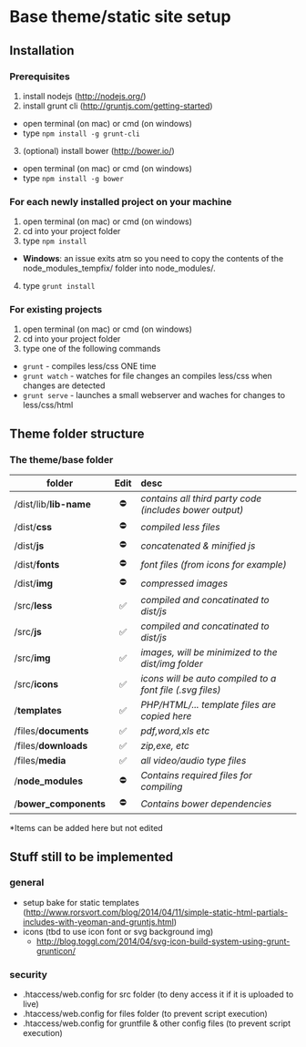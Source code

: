 # Base theme/static site setup

## Installation
### Prerequisites

1. install nodejs (http://nodejs.org/)
2. install grunt cli (http://gruntjs.com/getting-started)
  - open terminal (on mac) or cmd (on windows)
  - type `npm install -g grunt-cli`
3. (optional) install bower (http://bower.io/)
  - open terminal (on mac) or cmd (on windows)
  - type `npm install -g bower`

### For each newly installed project on your machine
1. open terminal (on mac) or cmd (on windows)
2. cd into your project folder
3. type `npm install`
  - **Windows**: an issue exits atm so you need to copy the contents of the node_modules_tempfix/ folder into node_modules/.
4. type `grunt install`

### For existing projects
1. open terminal (on mac) or cmd (on windows)
2. cd into your project folder
3. type one of the following commands
  - `grunt` - compiles less/css ONE time
  - `grunt watch` - watches for file changes an compiles less/css when changes are detected
  - `grunt serve` - launches a small webserver and waches for changes to less/css/html


## Theme folder structure

### The theme/base folder
| folder                        |Edit |desc|
| ----------------------------- |:---:|:-------------  |
|  /dist/lib/**lib-name**       | :no_entry:  |  *contains all third party code (includes bower output)* |
|  /dist/**css**                | :no_entry:  |  *compiled less files* |
|  /dist/**js**                 | :no_entry:  |  *concatenated & minified js* |
|  /dist/**fonts**              | :no_entry:  |  *font files (from icons for example)* |
|  /dist/**img**                | :no_entry:  |  *compressed images* |
|  /src/**less**                | :white_check_mark:  |  *compiled and concatinated to dist/js* |
|  /src/**js**                  | :white_check_mark:  |  *compiled and concatinated to dist/js* |
|  /src/**img**                 | :white_check_mark:  |  *images, will be minimized to the dist/img folder* |
|  /src/**icons**               | :white_check_mark:  |  *icons will be auto compiled to a font file (.svg files)* |
|  /**templates**               | :white_check_mark:  |  *PHP/HTML/... template files are copied here* |
|  /files/**documents**         | :white_check_mark:  |  *pdf,word,xls etc* |
|  /files/**downloads**         | :white_check_mark:  |  *zip,exe, etc* |
|  /files/**media**             | :white_check_mark:  |  *all video/audio type files* |
|  /**node_modules**            | :no_entry:  |  *Contains required files for compiling*  |
|  /**bower_components**        | :no_entry:  |  *Contains bower dependencies*  |

*Items can be added here but not edited

## Stuff still to be implemented
### general
- setup bake for static templates (http://www.rorsvort.com/blog/2014/04/11/simple-static-html-partials-includes-with-yeoman-and-gruntjs.html)
- icons (tbd to use icon font or svg background img)
  - http://blog.toggl.com/2014/04/svg-icon-build-system-using-grunt-grunticon/

### security
- .htaccess/web.config for src folder (to deny access it if it is uploaded to live)
- .htaccess/web.config for files folder (to prevent script execution)
- .htaccess/web.config for gruntfile & other config files (to prevent script execution)
